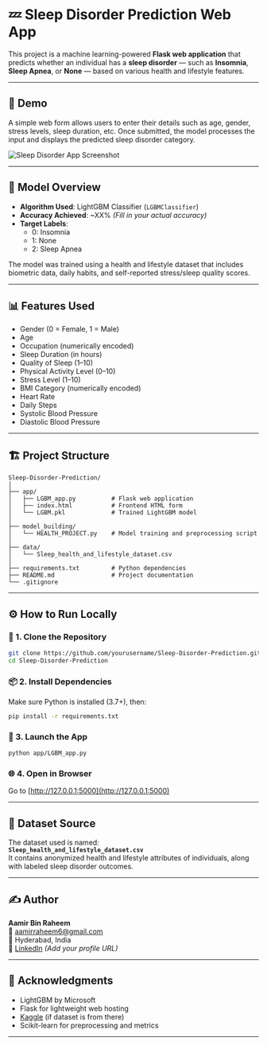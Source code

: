
# 💤 Sleep Disorder Prediction Web App

This project is a machine learning-powered **Flask web application** that predicts whether an individual has a **sleep disorder** — such as **Insomnia**, **Sleep Apnea**, or **None** — based on various health and lifestyle features.

---

## 🚀 Demo

A simple web form allows users to enter their details such as age, gender, stress levels, sleep duration, etc. Once submitted, the model processes the input and displays the predicted sleep disorder category.

![Sleep Disorder App Screenshot](demo-screenshot.png) <!-- Add a screenshot if you have one -->

---

## 🧠 Model Overview

- **Algorithm Used**: LightGBM Classifier (`LGBMClassifier`)
- **Accuracy Achieved**: ~XX% *(Fill in your actual accuracy)*
- **Target Labels**:
  - 0: Insomnia
  - 1: None
  - 2: Sleep Apnea

The model was trained using a health and lifestyle dataset that includes biometric data, daily habits, and self-reported stress/sleep quality scores.

---

## 📊 Features Used

- Gender (0 = Female, 1 = Male)
- Age
- Occupation (numerically encoded)
- Sleep Duration (in hours)
- Quality of Sleep (1–10)
- Physical Activity Level (0–10)
- Stress Level (1–10)
- BMI Category (numerically encoded)
- Heart Rate
- Daily Steps
- Systolic Blood Pressure
- Diastolic Blood Pressure

---

## 🏗️ Project Structure

```
Sleep-Disorder-Prediction/
│
├── app/
│   ├── LGBM_app.py          # Flask web application
│   ├── index.html           # Frontend HTML form
│   └── LGBM.pkl             # Trained LightGBM model
│
├── model_building/
│   └── HEALTH_PROJECT.py    # Model training and preprocessing script
│
├── data/
│   └── Sleep_health_and_lifestyle_dataset.csv
│
├── requirements.txt         # Python dependencies
├── README.md                # Project documentation
└── .gitignore
```

---

## ⚙️ How to Run Locally

### 🔧 1. Clone the Repository
```bash
git clone https://github.com/yourusername/Sleep-Disorder-Prediction.git
cd Sleep-Disorder-Prediction
```

### 📦 2. Install Dependencies
Make sure Python is installed (3.7+), then:
```bash
pip install -r requirements.txt
```

### 🚀 3. Launch the App
```bash
python app/LGBM_app.py
```

### 🌐 4. Open in Browser
Go to [http://127.0.0.1:5000](http://127.0.0.1:5000)

---

## 🧪 Dataset Source

The dataset used is named:  
**`Sleep_health_and_lifestyle_dataset.csv`**  
It contains anonymized health and lifestyle attributes of individuals, along with labeled sleep disorder outcomes.

---

## ✍️ Author

**Aamir Bin Raheem**  
📧 [aamirraheem6@gmail.com](mailto:aamirraheem6@gmail.com)  
📍 Hyderabad, India  
💼 [LinkedIn](#) *(Add your profile URL)*

---

## 🙌 Acknowledgments

- LightGBM by Microsoft
- Flask for lightweight web hosting
- [Kaggle](https://www.kaggle.com/) (if dataset is from there)
- Scikit-learn for preprocessing and metrics

---
